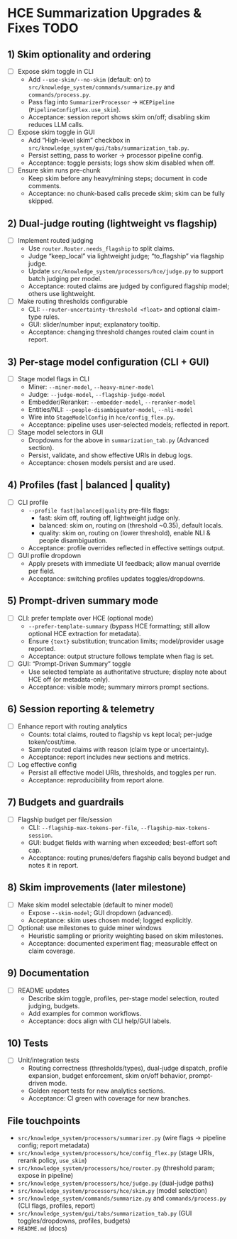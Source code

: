 # HCE Summarization Upgrades & Fixes TODO

## 1) Skim optionality and ordering
- [ ] Expose skim toggle in CLI
  - Add `--use-skim/--no-skim` (default: on) to `src/knowledge_system/commands/summarize.py` and `commands/process.py`.
  - Pass flag into `SummarizerProcessor` → `HCEPipeline` (`PipelineConfigFlex.use_skim`).
  - Acceptance: session report shows skim on/off; disabling skim reduces LLM calls.
- [ ] Expose skim toggle in GUI
  - Add “High-level skim” checkbox in `src/knowledge_system/gui/tabs/summarization_tab.py`.
  - Persist setting, pass to worker → processor pipeline config.
  - Acceptance: toggle persists; logs show skim disabled when off.
- [ ] Ensure skim runs pre-chunk
  - Keep skim before any heavy/mining steps; document in code comments.
  - Acceptance: no chunk-based calls precede skim; skim can be fully skipped.

## 2) Dual-judge routing (lightweight vs flagship)
- [ ] Implement routed judging
  - Use `router.Router.needs_flagship` to split claims.
  - Judge “keep_local” via lightweight judge; “to_flagship” via flagship judge.
  - Update `src/knowledge_system/processors/hce/judge.py` to support batch judging per model.
  - Acceptance: routed claims are judged by configured flagship model; others use lightweight.
- [ ] Make routing thresholds configurable
  - CLI: `--router-uncertainty-threshold <float>` and optional claim-type rules.
  - GUI: slider/number input; explanatory tooltip.
  - Acceptance: changing threshold changes routed claim count in report.

## 3) Per-stage model configuration (CLI + GUI)
- [ ] Stage model flags in CLI
  - Miner: `--miner-model`, `--heavy-miner-model`
  - Judge: `--judge-model`, `--flagship-judge-model`
  - Embedder/Reranker: `--embedder-model`, `--reranker-model`
  - Entities/NLI: `--people-disambiguator-model`, `--nli-model`
  - Wire into `StageModelConfig` in `hce/config_flex.py`.
  - Acceptance: pipeline uses user-selected models; reflected in report.
- [ ] Stage model selectors in GUI
  - Dropdowns for the above in `summarization_tab.py` (Advanced section).
  - Persist, validate, and show effective URIs in debug logs.
  - Acceptance: chosen models persist and are used.

## 4) Profiles (fast | balanced | quality)
- [ ] CLI profile
  - `--profile fast|balanced|quality` pre-fills flags:
    - fast: skim off, routing off, lightweight judge only.
    - balanced: skim on, routing on (threshold ~0.35), default locals.
    - quality: skim on, routing on (lower threshold), enable NLI & people disambiguation.
  - Acceptance: profile overrides reflected in effective settings output.
- [ ] GUI profile dropdown
  - Apply presets with immediate UI feedback; allow manual override per field.
  - Acceptance: switching profiles updates toggles/dropdowns.

## 5) Prompt-driven summary mode
- [ ] CLI: prefer template over HCE (optional mode)
  - `--prefer-template-summary` (bypass HCE formatting; still allow optional HCE extraction for metadata).
  - Ensure `{text}` substitution; truncation limits; model/provider usage reported.
  - Acceptance: output structure follows template when flag is set.
- [ ] GUI: “Prompt-Driven Summary” toggle
  - Use selected template as authoritative structure; display note about HCE off (or metadata-only).
  - Acceptance: visible mode; summary mirrors prompt sections.

## 6) Session reporting & telemetry
- [ ] Enhance report with routing analytics
  - Counts: total claims, routed to flagship vs kept local; per-judge token/cost/time.
  - Sample routed claims with reason (claim type or uncertainty).
  - Acceptance: report includes new sections and metrics.
- [ ] Log effective config
  - Persist all effective model URIs, thresholds, and toggles per run.
  - Acceptance: reproducibility from report alone.

## 7) Budgets and guardrails
- [ ] Flagship budget per file/session
  - CLI: `--flagship-max-tokens-per-file`, `--flagship-max-tokens-session`.
  - GUI: budget fields with warning when exceeded; best-effort soft cap.
  - Acceptance: routing prunes/defers flagship calls beyond budget and notes it in report.

## 8) Skim improvements (later milestone)
- [ ] Make skim model selectable (default to miner model)
  - Expose `--skim-model`; GUI dropdown (advanced).
  - Acceptance: skim uses chosen model; logged explicitly.
- [ ] Optional: use milestones to guide miner windows
  - Heuristic sampling or priority weighting based on skim milestones.
  - Acceptance: documented experiment flag; measurable effect on claim coverage.

## 9) Documentation
- [ ] README updates
  - Describe skim toggle, profiles, per-stage model selection, routed judging, budgets.
  - Add examples for common workflows.
  - Acceptance: docs align with CLI help/GUI labels.

## 10) Tests
- [ ] Unit/integration tests
  - Routing correctness (thresholds/types), dual-judge dispatch, profile expansion, budget enforcement, skim on/off behavior, prompt-driven mode.
  - Golden report tests for new analytics sections.
  - Acceptance: CI green with coverage for new branches.

## File touchpoints
- `src/knowledge_system/processors/summarizer.py` (wire flags → pipeline config; report metadata)
- `src/knowledge_system/processors/hce/config_flex.py` (stage URIs, rerank policy, `use_skim`)
- `src/knowledge_system/processors/hce/router.py` (threshold param; expose in pipeline)
- `src/knowledge_system/processors/hce/judge.py` (dual-judge paths)
- `src/knowledge_system/processors/hce/skim.py` (model selection)
- `src/knowledge_system/commands/summarize.py` and `commands/process.py` (CLI flags, profiles, report)
- `src/knowledge_system/gui/tabs/summarization_tab.py` (GUI toggles/dropdowns, profiles, budgets)
- `README.md` (docs)

